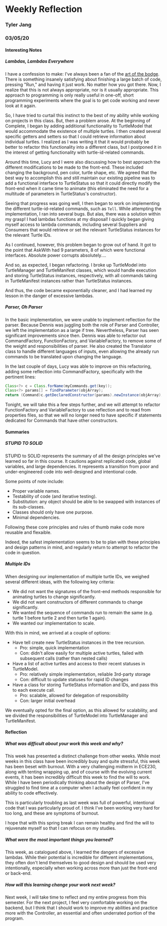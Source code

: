 # Weekly Reflection
### Tyler Jang
### 03/05/20

#### Interesting Notes

##### Lambdas, Lambdas Everywhere
I have a confession to make: I've always been a fan of the [art of the bodge](https://www.youtube.com/watch?v=lIFE7h3m40U). There is something insanely satisfying about finishing a large
batch of code, pressing "Run," and having it just work. No matter how you got there. Now, I realize that this is not always appropriate, nor is it usually appropriate. This approach to programming
is only really useful in one-off, short programming experiments where the goal is to get code working and never look at it again.

So, I have tried to curtail this instinct to the best of my ability while working on projects in this class. But, then a problem arose. At the beginning of Complete, I began by adding additional functionality to
TurtleModel that would accommodate the existence of multiple turtles. I then created several specific getters and setters so that I could retrieve information about individual turtles. I realized as I was writing it that
it would probably be better to refactor this functionality into a different class, but I postponed it in the interest of getting functionality with turtle-id-related commands. 

Around this time, Lucy and I were also discussing how to best approach the different modifications to be made to the front-end. These included changing the background, pen color, turtle shape, etc. We agreed that the best way to accomplish this and still maintain our existing pipeline
was to add a functional interface to TurtleStatus so that it could directly modify the front-end when it came time to animate (this eliminated the need for a multitude of parameters in TurtleStatus's constructor).

Seeing that progress was going well, I then began to work on implementing the different turtle-id-related commands, such as ```Tell```. While attempting the implementation, I ran into several bugs. But alas, there was a solution within my grasp! I had lambdas functions at my disposal!
I quickly began giving myself access to lambda commands, including several Suppliers and Consumers that would retrieve or set the relevant TurtleStatus instances for the relevant Turtle IDs.

As I continued, however, this problem began to grow out of hand. It got to the point that AskWith had 9 parameters, 8 of which were functional interfaces. Absolute power corrupts absolutely....

And so, as expected, I began refactoring. I broke up TurtleModel into TurtleManager and TurtleManifest classes, which would handle execution and storing TurtleStatus instances, respectively, with all commands taking in TurtleManifest instances rather than TurtleStatus instances.

And thus, the code became exponentially cleaner, and I had learned my lesson in the danger of excessive lambdas.

##### Parser, Oh Parser
In the basic implementation, we were unable to implement reflection for the parser. Because Dennis was juggling both the role of Parser and Controller, we left the implementation as a large if tree. Nevertheless, Parser has seen significant improvements since then. 
Dennis was able to refactor out CommandFactory, FunctionFactory, and VariableFactory, to remove some of the weight and responsibilities of parser. He also created the Translator class to handle different languages of inputs, even allowing the already run commands to be translated
upon changing the language.

In the last couple of days, Lucy was able to improve on this refactoring, adding some reflection into CommandFactory, specifically with the pertinent lines:
```java
Class<?> c = Class.forName(myCommands.get(key));
Class<?> params[] = findParameter(objArray);
return (Command)c.getDeclaredConstructor(params).newInstance(objArray);
``` 

Tonight, we will take this a few steps further, and we will attempt to refactor FunctionFactory and VariableFactory to use reflection and to read from properties files, so that we will no longer need to have
specific if statements dedicated for Commands that have other constructors. 

#### Summaries

##### STUPID TO SOLID
STUPID to SOLID represents the summary of all the design principles we've learned so far in this course. It cautions against replicated code, global variables, and large dependencies. 
It represents a transition from poor and under-engineered code into well-designed and intentional code.

Some points of note include:
 - Proper variable names.
 - Testability of code (and iterative testing).
 - Substitution: any object should be able to be swapped with instances of its sub-classes.
 - Classes should only have one purpose.
 - Minimal dependencies.

Following these core principles and rules of thumb make code more reusable and flexaible.

Indeed, the safest implementation seems to be to plan with these principles and design patterns in mind, and regularly return to attempt to refactor the code in question.

##### Multiple IDs
When designing our implementation of multiple turtle IDs, we weighed several different ideas, with the following key criteria:
 - We did not want the signatures of the front-end methods responsible for animating turtles to change significantly.
 - We did not want constructors of different commands to change significantly.
 - We wanted the sequence of commands run to remain the same (e.g. turtle 1 before turtle 2 and then turtle 1 again).
 - We wanted our implementation to scale.
 
With this in mind, we arrived at a couple of options:
 - Have tell create new TurtleStatus instances in the tree recursion.
    - Pro: simple, quick implementation
    - Con: didn't allow easily for multiple active turtles, failed with subsequent calls (rather than nested calls)
 - Have a list of active turtles and access to their recent statuses in TurtleModel.
    - Pro: relatively simple implementation, reliable 3rd-party storage
    - Con: difficult to update statuses for rapid ID changes
 - Have a class for storing TurtleStatus information and IDs, and pass this to each execute call.
    - Pro: scalable, allowed for delegation of responsibility
    - Con: larger initial overhead

We eventually opted for the final option, as this allowed for scalability, and we divided the responsibilities of TurtleModel into TurtleManager and TurtleManifest.

#### Reflection

##### What was difficult about your work this week and why?
This week has presented a distinct challenge from other weeks. While most weeks in this class have been incredibly busy and quite stressful, this week has been beset with burnout.
With a very challenging midterm in ECE230, along with tenting wrapping up, and of course with the evolving current events, it has been incredibly difficult this week to find the will to work.
While I have been periodically thinking about the design of Parser, I've struggled to find time at a computer when I actually feel confident in my ability to code effectively.

This is particularly troubling as last week was full of powerful, intentional code that I was particularly proud of. I think I've been working very hard for too long, and these are symptoms of burnout.

I hope that with this spring break I can remain healthy and find the will to rejuvenate myself so that I can refocus on my studies.

##### What were the most important things you learned?
This week, as catalogued above, I learned the dangers of excessive lambdas. While their potential is incredible for different implementations, they often don't lend themselves to good design and should be
used very intentionally, especially when working across more than just the front-end or back-end.

##### How will this learning change your work next week?
Next week, I will take time to reflect and my entire progress from this semester. For the next project, I feel very comfortable working on the backend, but I think that I should work to improve my abilities and practice more
with the Controller, an essential and often underrated portion of the program.
